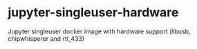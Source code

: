 # jupyter-singleuser-hardware
Jupyter singleuser docker image with hardware support (libusb, chipwhisperer and rtl_433)
